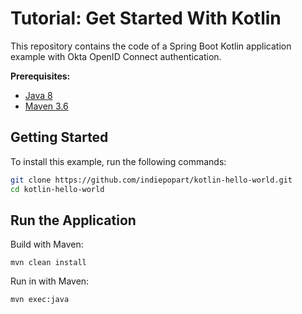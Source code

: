 # Tutorial: Get Started With Kotlin

This repository contains the code of a Spring Boot Kotlin application example with Okta OpenID Connect authentication.

**Prerequisites:**

- [Java 8](https://adoptopenjdk.net/)
- [Maven 3.6](https://maven.apache.org/download.cgi)

## Getting Started

To install this example, run the following commands:
```bash
git clone https://github.com/indiepopart/kotlin-hello-world.git
cd kotlin-hello-world
```

## Run the Application

Build with Maven:

```shell
mvn clean install
```
Run in with Maven:
```shell
mvn exec:java
```

